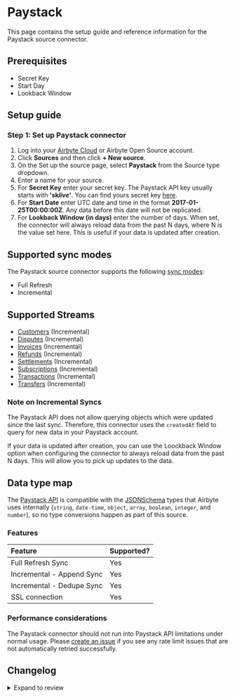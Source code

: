 # Paystack

This page contains the setup guide and reference information for the Paystack source connector.

## Prerequisites

- Secret Key
- Start Day
- Lookback Window

## Setup guide

### Step 1: Set up Paystack connector

1. Log into your [Airbyte Cloud](https://cloud.airbyte.io/workspaces) or Airbyte Open Source account.
2. Click **Sources** and then click **+ New source**.
3. On the Set up the source page, select **Paystack** from the Source type dropdown.
4. Enter a name for your source.
5. For **Secret Key** enter your secret key. The Paystack API key usually starts with **'sk*live*'**. You can find yours secret key [here](https://dashboard.paystack.com/#/settings/developer).
6. For **Start Date** enter UTC date and time in the format **2017-01-25T00:00:00Z**. Any data before this date will not be replicated.
7. For **Lookback Window (in days)** enter the number of days. When set, the connector will always reload data from the past N days, where N is the value set here. This is useful if your data is updated after creation.

## Supported sync modes

The Paystack source connector supports the following [sync modes](https://docs.airbyte.com/cloud/core-concepts#connection-sync-modes):

- Full Refresh
- Incremental

## Supported Streams

- [Customers](https://paystack.com/docs/api/customer#list) \(Incremental\)
- [Disputes](https://paystack.com/docs/api/dispute) \(Incremental\)
- [Invoices](https://paystack.com/docs/api/payment-request) \(Incremental\)
- [Refunds](https://paystack.com/docs/api/refund) \(Incremental\)
- [Settlements](https://paystack.com/docs/api/settlement) \(Incremental\)
- [Subscriptions](https://paystack.com/docs/api/subscription) \(Incremental\)
- [Transactions](https://paystack.com/docs/api/transaction) \(Incremental\)
- [Transfers](https://paystack.com/docs/api/transfer) \(Incremental\)

### Note on Incremental Syncs

The Paystack API does not allow querying objects which were updated since the last sync. Therefore, this connector uses the `createdAt` field to query for new data in your Paystack account.

If your data is updated after creation, you can use the Loockback Window option when configuring the connector to always reload data from the past N days. This will allow you to pick up updates to the data.

## Data type map

The [Paystack API](https://paystack.com/docs/api) is compatible with the [JSONSchema](https://json-schema.org/understanding-json-schema/reference/index.html) types that Airbyte uses internally \(`string`, `date-time`, `object`, `array`, `boolean`, `integer`, and `number`\), so no type conversions happen as part of this source.

### Features

| Feature                   | Supported? |
| :------------------------ | :--------- |
| Full Refresh Sync         | Yes        |
| Incremental - Append Sync | Yes        |
| Incremental - Dedupe Sync | Yes        |
| SSL connection            | Yes        |

### Performance considerations

The Paystack connector should not run into Paystack API limitations under normal usage. Please [create an issue](https://github.com/airbytehq/airbyte/issues) if you see any rate limit issues that are not automatically retried successfully.

## Changelog

<details>
  <summary>Expand to review</summary>

| Version | Date       | Pull Request                                             | Subject                                                        |
| :------ | :--------- | :------------------------------------------------------- | :------------------------------------------------------------- |
| 1.1.6 | 2025-07-05 | [62554](https://github.com/airbytehq/airbyte/pull/62554) | Update dependencies |
| 1.1.5 | 2025-06-28 | [62402](https://github.com/airbytehq/airbyte/pull/62402) | Update dependencies |
| 1.1.4 | 2025-06-21 | [61931](https://github.com/airbytehq/airbyte/pull/61931) | Update dependencies |
| 1.1.3 | 2025-06-14 | [47786](https://github.com/airbytehq/airbyte/pull/47786) | Update dependencies |
| 1.1.2 | 2024-10-28 | [47518](https://github.com/airbytehq/airbyte/pull/47518) | Update dependencies |
| 1.1.1 | 2024-08-16 | [44196](https://github.com/airbytehq/airbyte/pull/44196) | Bump source-declarative-manifest version |
| 1.1.0 | 2024-08-15 | [44101](https://github.com/airbytehq/airbyte/pull/44101) | Refactor connector to manifest-only format |
| 1.0.11 | 2024-08-12 | [43809](https://github.com/airbytehq/airbyte/pull/43809) | Update dependencies |
| 1.0.10 | 2024-08-10 | [43464](https://github.com/airbytehq/airbyte/pull/43464) | Update dependencies |
| 1.0.9 | 2024-08-03 | [43106](https://github.com/airbytehq/airbyte/pull/43106) | Update dependencies |
| 1.0.8 | 2024-07-31 | [42901](https://github.com/airbytehq/airbyte/pull/42901) | New field added for `transfers` stream |
| 1.0.7 | 2024-07-27 | [42655](https://github.com/airbytehq/airbyte/pull/42655) | Update dependencies |
| 1.0.6 | 2024-07-20 | [42323](https://github.com/airbytehq/airbyte/pull/42323) | Update dependencies |
| 1.0.5 | 2024-07-13 | [41694](https://github.com/airbytehq/airbyte/pull/41694) | Update dependencies |
| 1.0.4 | 2024-07-10 | [41424](https://github.com/airbytehq/airbyte/pull/41424) | Update dependencies |
| 1.0.3 | 2024-07-09 | [41214](https://github.com/airbytehq/airbyte/pull/41214) | Update dependencies |
| 1.0.2 | 2024-07-06 | [40783](https://github.com/airbytehq/airbyte/pull/40783) | Update dependencies |
| 1.0.1 | 2024-06-26 | [40453](https://github.com/airbytehq/airbyte/pull/40453) | Update dependencies |
| 1.0.0 | 2024-06-25 | [39395](https://github.com/airbytehq/airbyte/pull/39395) | Migrate python cdk to low code |
| 0.1.5 | 2024-06-22 | [40081](https://github.com/airbytehq/airbyte/pull/40081) | Update dependencies |
| 0.1.4 | 2024-05-20 | [38430](https://github.com/airbytehq/airbyte/pull/38430) | [autopull] base image + poetry + up_to_date |
| 0.1.3 | 2023-03-21 | [24247](https://github.com/airbytehq/airbyte/pull/24247) | Specified date formatting in specification |
| 0.1.2 | 2023-03-15 | [24085](https://github.com/airbytehq/airbyte/pull/24085) | Set additionalProperties: true, add TypeTransformer to Refunds |
| 0.1.1 | 2021-12-07 | [8582](https://github.com/airbytehq/airbyte/pull/8582) | Update connector fields title/description |
| 0.1.0 | 2021-10-20 | [7214](https://github.com/airbytehq/airbyte/pull/7214) | Add Paystack source connector |

</details>
